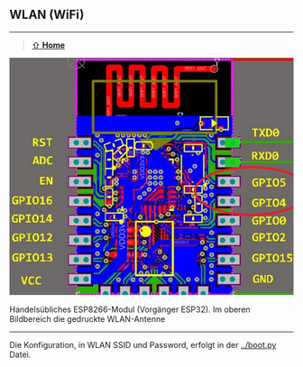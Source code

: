 ## WLAN (WiFi)
***

> [⇧ **Home**](https://github.com/iotkitv3/intro)

![](https://raw.githubusercontent.com/iotkitv3/intro/main/images/ESP8266.png) 

Handelsübliches ESP8266-Modul (Vorgänger ESP32). Im oberen Bildbereich die gedruckte WLAN-Antenne

- - -

Die Konfiguration, in WLAN SSID und Password, erfolgt in der [../boot.py](../boot.py) Datei.
